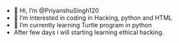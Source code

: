 - 👋 Hi, I’m @PriyanshuSingh120
- 👀 I’m interested in coding in Hacking, python and HTML
- 🌱 I’m currently learning Turtle program in python
- After few days i will starting learning ethical hacking.

<!---
PriyanshuSingh120/priyanshusingh120.github.io is a ✨ special ✨ repository because its `README.md` (this file) appears on your GitHub profile.
You can click the Preview link to take a look at your changes.
--->
